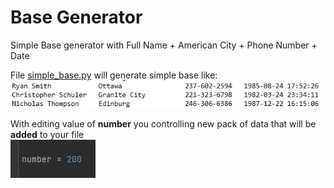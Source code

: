 # Base Generator
Simple Base generator with Full Name + American City + Phone Number + Date 

File [simple_base.py](simple_base.py) will generate simple base like:
<br><img src="docs/screenshot.jpg"/>

With editing value of **number** you controlling new pack of data that will be **added** to your file
<br><img src="docs/number.jpg"/>
